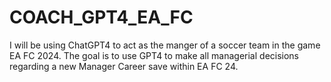 # COACH_GPT4_EA_FC
I will be using ChatGPT4 to act as the manger of a soccer team in the game EA FC 2024. The goal is to use GPT4 to make all managerial decisions regarding a new Manager Career save within EA FC 24.
